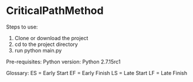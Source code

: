 # CriticalPathMethod

Steps to use: 
1. Clone or download the project
2. cd to the project directory 
3. run python main.py

Pre-requisites:
Python version: Python 2.7.15rc1

Glossary:
ES = Early Start
EF = Early Finish
LS = Late Start
LF = Late Finish
